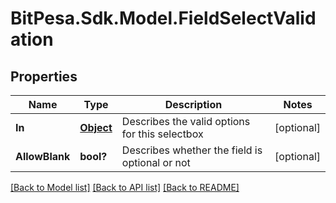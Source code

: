 # BitPesa.Sdk.Model.FieldSelectValidation
## Properties

Name | Type | Description | Notes
------------ | ------------- | ------------- | -------------
**In** | [**Object**](.md) | Describes the valid options for this selectbox | [optional] 
**AllowBlank** | **bool?** | Describes whether the field is optional or not | [optional] 

[[Back to Model list]](../README.md#documentation-for-models) [[Back to API list]](../README.md#documentation-for-api-endpoints) [[Back to README]](../README.md)

